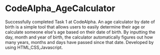 # CodeAlpha_AgeCalculator
Successfully completed Task 1 at CodeAlpha.
An age calculator by date of birth is a simple tool that allows users to easily determine their age or calculate someone else's age based on their date of birth. By inputting the day, month and year of birth, the calculator automatically figures out how many years, months and days have passed since that date.
Developed by using HTML,CSS,Javascript.
